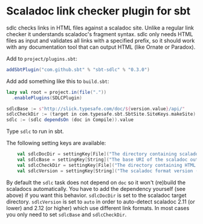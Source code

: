 Scaladoc link checker plugin for sbt
====================================

sdlc checks links in HTML files against a scaladoc site. Unlike a regular link checker it understands scaladoc's
fragment syntax. sdlc only needs HTML files as input and validates all links with a specified prefix, so it should
work with any documentation tool that can output HTML (like Ornate or Paradox). 

Add to `project/plugins.sbt`:

```scala
addSbtPlugin("com.github.sbt" % "sbt-sdlc" % "0.3.0")
```

Add add something like this to `build.sbt`:

```scala
lazy val root = project.in(file("."))
  .enablePlugins(SDLCPlugin)

sdlcBase := s"http://slick.typesafe.com/doc/${version.value}/api/"
sdlcCheckDir := (target in com.typesafe.sbt.SbtSite.SiteKeys.makeSite).value
sdlc := (sdlc dependsOn (doc in Compile)).value
```

Type `sdlc` to run in sbt.

The following setting keys are available:

```scala
    val sdlcDocDir = settingKey[File]("The directory containing scaladoc output")
    val sdlcBase = settingKey[String]("The base URI of the scaladoc output")
    val sdlcCheckDir = settingKey[File]("The directory containing HTML files to check")
    val sdlcVersion = settingKey[String]("The scaladoc format version (2.11/2.12/auto)")
```

By default the `sdlc` task does not depend on `doc` so it won't (re)build the scaladocs automatically. You have to add
the dependency yourself (see above) if you want this behavior. `sdlcDocDir` is set to the scaladoc target directory.
`sdlcVersion` is set to `auto` in order to auto-detect scaladoc 2.11 (or lower) and 2.12 (or higher) which use different
link formats. In most cases you only need to set `sdlcBase` and `sdlcCheckDir`.
